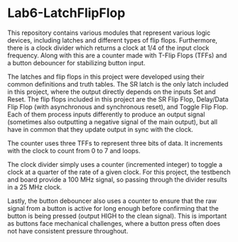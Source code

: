 # Lab6-LatchFlipFlop
This repository contains various modules that represent various logic devices, including latches and different types of flip flops. Furthermore, there is a clock divider which returns a clock at 1/4 of the input clock frequency. Along with this are a counter made with T-Flip Flops (TFFs) and a button debouncer for stabilizing button input.

The latches and flip flops in this project were developed using their common definitions and truth tables. The SR latch is the only latch included in this project, where the output directly depends on the inputs Set and Reset. The flip flops included in this project are the SR Flip Flop, Delay/Data Flip Flop (with asynchronous and synchronous reset), and Toggle Flip Flop. Each of them process inputs differently to produce an output signal (sometimes also outputting a negative signal of the main output), but all have in common that they update output in sync with the clock.

The counter uses three TFFs to represent three bits of data. It increments with the clock to count from 0 to 7 and loops.

The clock divider simply uses a counter (incremented integer) to toggle a clock at a quarter of the rate of a given clock. For this project, the testbench and board provide a 100 MHz signal, so passing through the divider results in a 25 MHz clock.

Lastly, the button debouncer also uses a counter to ensure that the raw signal from a button is active for long enough before confirming that the button is being pressed (output HIGH to the clean signal). This is important as buttons face mechanical challenges, where a button press often does not have consistent pressure throughout.
